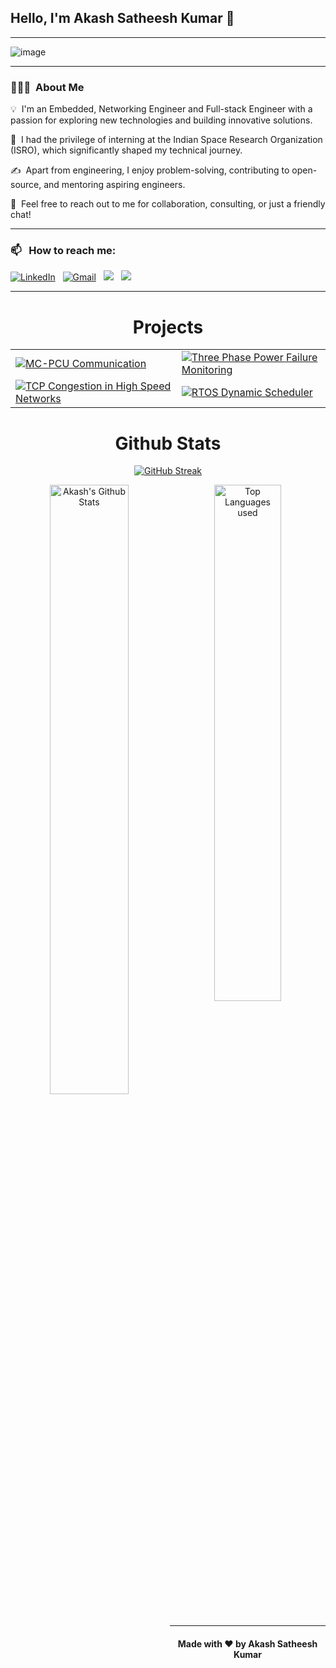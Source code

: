 ## Hello, I'm Akash Satheesh Kumar 👋

-----

<p align="center">

![image](https://i.postimg.cc/gj6JR91V/githubimage.jpg)
</p>

-----

### 👨🏻‍💻 &nbsp;About Me

💡 &nbsp;I'm an Embedded, Networking Engineer and Full-stack Engineer with a passion for exploring new technologies and building innovative solutions.

🌱 &nbsp;I had the privilege of interning at the Indian Space Research Organization (ISRO), which significantly shaped my technical journey.

✍️ &nbsp;Apart from engineering, I enjoy problem-solving, contributing to open-source, and mentoring aspiring engineers.

💬 &nbsp;Feel free to reach out to me for collaboration, consulting, or just a friendly chat!

-----
### 📫 &nbsp; How to reach me:

<a href="https://www.linkedin.com/in/akashnb/"><img alt="LinkedIn" src="https://img.shields.io/badge/linkedin%20-%230077B5.svg?&style=flat&logo=linkedin&logoColor=white"/></a> &nbsp;
<a href="mailto:akashsweb@gmail.com"><img alt="Gmail" src="https://img.shields.io/badge/Gmail-D14836?style=flat&logo=gmail&logoColor=white" /></a> &nbsp;
<a href="https://leetcode.com/u/akashsweb/"><img src="https://img.shields.io/badge/-LeetCode-E4405F?style=flat&logo=LeetCode&logoColor=white"/></a> &nbsp;
<a href="http://www.akashn.com"><img src="https://img.shields.io/badge/-Website-9cf?style=flat&logo=Google-Chrome&logoColor=white"/></a> &nbsp;

-----

<h1 align="center">Projects</h1>

<div align="center">

<table>
  <tr>
    <td>
      <a href="https://github.com/akashnb0/UARTprotocol">
        <img src="https://github-readme-stats.vercel.app/api/pin/?username=akashnb0&repo=UARTprotocol&show_icons=true&theme=great-gatsby" alt="MC-PCU Communication" />
      </a>
    </td>
    <td>
      <a href="https://github.com/akashnb0/threephaseckt">
        <img src="https://github-readme-stats.vercel.app/api/pin/?username=akashnb0&repo=threephaseckt&show_icons=true&theme=great-gatsby" alt="Three Phase Power Failure Monitoring" />
      </a>
    </td>
  </tr>
  <tr>
    <td>
      <a href="https://github.com/akashnb0/tcp_congestion">
        <img src="https://github-readme-stats.vercel.app/api/pin/?username=akashnb0&repo=tcp_congestion&show_icons=true&theme=great-gatsby" alt="TCP Congestion in High Speed Networks" />
      </a>
    </td>
    <td>
      <a href="https://github.com/akashnb0/rtos_scheduler">
        <img src="https://github-readme-stats.vercel.app/api/pin/?username=akashnb0&repo=rtos_scheduler&show_icons=true&theme=great-gatsby" alt="RTOS Dynamic Scheduler" />
      </a>
    </td>
  </tr>
</table>

</div>

<h1 align="center">Github Stats</h1>

<div align="center">
  
[![GitHub Streak](https://github-readme-streak-stats.herokuapp.com/?user=akashnb0&theme=highcontrast)](https://github.com/akashnb0)

</div>

<div align="center">

<img align="left" alt="Akash's Github Stats" src="https://github-readme-stats.vercel.app/api?username=akashnb0&&show_icons=true&theme=dark" width="50%" />
<img alt="Top Languages used" src="https://github-readme-stats.vercel.app/api/top-langs/?username=akashnb0&layout=compact&theme=dark" width="46%" />

</div>

<br>

-----

<h4 align="center">Made with ❤️ by Akash Satheesh Kumar</h4>
